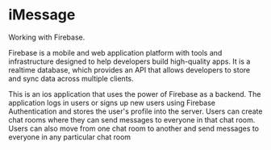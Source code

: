# iMessage
Working with Firebase.

Firebase is a mobile and web application platform with tools and infrastructure designed to help developers build high-quality apps. It is a realtime database, which provides an API that allows developers to store and sync data across multiple clients.

This is an ios application that uses the power of Firebase as a backend.
The application logs in users or signs up new users using Firebase Authentication and stores the user's profile into the server.
Users can create chat rooms where they can send messages to everyone in that chat room.
Users can also move from one chat room to another and send messages to everyone in any particular chat room



